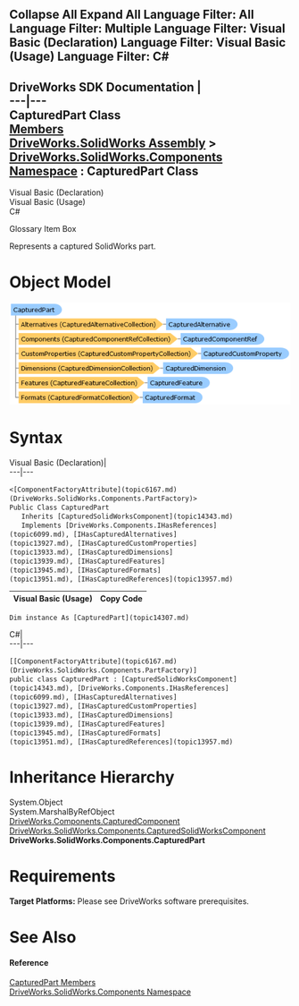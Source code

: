 Collapse All Expand All Language Filter: All  Language Filter: Multiple  Language Filter: Visual Basic (Declaration) Language Filter: Visual Basic (Usage) Language Filter: C#  
---  
DriveWorks SDK Documentation  |   
---|---  
CapturedPart Class   
[Members](topic14308.md)   
[DriveWorks.SolidWorks Assembly](topic13342.md) > [DriveWorks.SolidWorks.Components Namespace](topic13925.md) : CapturedPart Class  
---  
  
Visual Basic (Declaration)    
Visual Basic (Usage)    
C# 

Glossary Item Box

Represents a captured SolidWorks part. 

# Object Model

![](dotnetdiagramimages/image793.png)

# Syntax

Visual Basic (Declaration)|   
---|---  
      
    
    <[ComponentFactoryAttribute](topic6167.md)(DriveWorks.SolidWorks.Components.PartFactory)>
    Public Class CapturedPart 
       Inherits [CapturedSolidWorksComponent](topic14343.md)
       Implements [DriveWorks.Components.IHasReferences](topic6099.md), [IHasCapturedAlternatives](topic13927.md), [IHasCapturedCustomProperties](topic13933.md), [IHasCapturedDimensions](topic13939.md), [IHasCapturedFeatures](topic13945.md), [IHasCapturedFormats](topic13951.md), [IHasCapturedReferences](topic13957.md)   
  
Visual Basic (Usage)| Copy Code  
---|---  
      
    
    Dim instance As [CapturedPart](topic14307.md)  
  
C#|   
---|---  
      
    
    [[ComponentFactoryAttribute](topic6167.md)(DriveWorks.SolidWorks.Components.PartFactory)]
    public class CapturedPart : [CapturedSolidWorksComponent](topic14343.md), [DriveWorks.Components.IHasReferences](topic6099.md), [IHasCapturedAlternatives](topic13927.md), [IHasCapturedCustomProperties](topic13933.md), [IHasCapturedDimensions](topic13939.md), [IHasCapturedFeatures](topic13945.md), [IHasCapturedFormats](topic13951.md), [IHasCapturedReferences](topic13957.md)    
  
# Inheritance Hierarchy

System.Object  
System.MarshalByRefObject  
[DriveWorks.Components.CapturedComponent](topic6147.md)  
[DriveWorks.SolidWorks.Components.CapturedSolidWorksComponent](topic14343.md)  
**DriveWorks.SolidWorks.Components.CapturedPart**  


# Requirements

**Target Platforms:** Please see DriveWorks software prerequisites.

# See Also

#### Reference

[CapturedPart Members](topic14308.md)   
[DriveWorks.SolidWorks.Components Namespace](topic13925.md)


